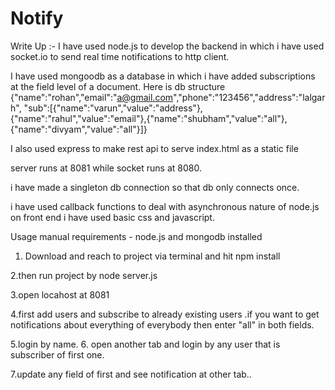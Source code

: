 # Notify

Write Up :-
I have used node.js to develop the backend in which i have used socket.io to send real time notifications to http client.

I have used mongoodb as a database in which i have added subscriptions at the field level of a document. Here is db structure
{"name":"rohan","email":"a@gmail.com","phone":"123456","address":"lalgarh",
"sub":[{"name":"varun","value":"address"},{"name":"rahul","value":"email"},{"name":"shubham","value":"all"},{"name":"divyam","value":"all"}]}

I also used express to make rest api to serve index.html as a static file 

server runs at 8081 while socket runs at 8080.

i have made a singleton db connection so that db only connects once.

i have used callback functions to deal with asynchronous nature of node.js
on front end i have used basic css and javascript.



Usage manual
requirements - node.js and mongodb installed
1. Download and reach to project via terminal and hit npm install

2.then run project by node server.js

3.open locahost at 8081

4.first add users and subscribe to already existing users .if you want to get notifications about everything of everybody then 
enter "all" in both fields.

5.login by name.
6. open another tab and login by any user that is subscriber of first one.

7.update any field of first and see notification at other tab..
